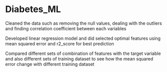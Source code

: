 # Diabetes_ML

Cleaned the data such as removing the null values, dealing with the outliers and finding correlation coefficient between each variables

Developed linear regression model and did selected optimal features using mean squared error and r2_score for best prediction 

Compared different sets of combination of features with the target variable and also different sets of training dataset to see how the mean squared error change with different training dataset
